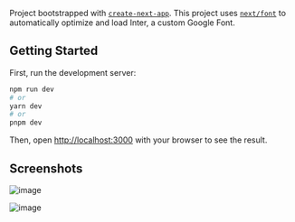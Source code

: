 Project bootstrapped with [`create-next-app`](https://github.com/vercel/next.js/tree/canary/packages/create-next-app).
This project uses [`next/font`](https://nextjs.org/docs/basic-features/font-optimization) to automatically optimize and load Inter, a custom Google Font.

## Getting Started

First, run the development server:

```bash
npm run dev
# or
yarn dev
# or
pnpm dev
```

Then, open [http://localhost:3000](http://localhost:3000) with your browser to see the result.

## Screenshots

![image](https://github.com/MohAlaeldin/test-movie-app/assets/156581046/60a360ff-5449-47f0-abd5-744717a3f428)

![image](https://github.com/MohAlaeldin/test-movie-app/assets/156581046/876453b5-4adb-485d-8b81-9a538e1cbf23)



